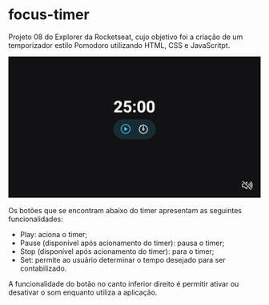 # focus-timer
Projeto 08 do Explorer da Rocketseat, cujo objetivo foi a criação de um temporizador estilo Pomodoro utilizando HTML, CSS e JavaScritpt.

![Projeto "Focus Timer"](https://github.com/madalena-rocha/focus-timer/blob/main/assets/focus-timer.png)

Os botões que se encontram abaixo do timer apresentam as seguintes funcionalidades:
- Play: aciona o timer;
- Pause (disponível após acionamento do timer): pausa o timer;
- Stop (disponível após acionamento do timer): para o timer;
- Set:  permite ao usuário determinar o tempo desejado para ser contabilizado.

A funcionalidade do botão no canto inferior direito é permitir ativar ou desativar o som enquanto utiliza a aplicação.
